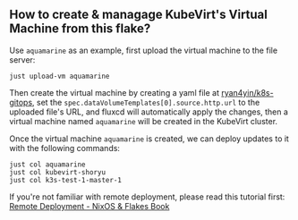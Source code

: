 ## How to create & managage KubeVirt's Virtual Machine from this flake?

Use `aquamarine` as an example, first upload the virtual machine to the file server:

```shell
just upload-vm aquamarine
```

Then create the virtual machine by creating a yaml file at
[ryan4yin/k8s-gitops](https://github.com/ryan4yin/k8s-gitops/tree/main/vms), set the
`spec.dataVolumeTemplates[0].source.http.url` to the uploaded file's URL, and fluxcd will
automatically apply the changes, then a virtual machine named `aquamarine` will be created in the
KubeVirt cluster.

Once the virtual machine `aquamarine` is created, we can deploy updates to it with the following
commands:

```shell
just col aquamarine
just col kubevirt-shoryu
just col k3s-test-1-master-1
```

If you're not familiar with remote deployment, please read this tutorial first:
[Remote Deployment - NixOS & Flakes Book](https://nixos-and-flakes.thiscute.world/best-practices/remote-deployment)
